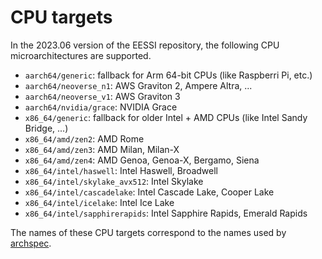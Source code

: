 # CPU targets

In the 2023.06 version of the EESSI repository, the following CPU microarchitectures are supported.

* `aarch64/generic`: fallback for Arm 64-bit CPUs (like Raspberri Pi, etc.)
* `aarch64/neoverse_n1`: AWS Graviton 2, Ampere Altra, ...
* `aarch64/neoverse_v1`: AWS Graviton 3
* `aarch64/nvidia/grace`: NVIDIA Grace
* `x86_64/generic`: fallback for older Intel + AMD CPUs (like Intel Sandy Bridge, ...)
* `x86_64/amd/zen2`: AMD Rome
* `x86_64/amd/zen3`: AMD Milan, Milan-X
* `x86_64/amd/zen4`: AMD Genoa, Genoa-X, Bergamo, Siena
* `x86_64/intel/haswell`: Intel Haswell, Broadwell
* `x86_64/intel/skylake_avx512`: Intel Skylake
* `x86_64/intel/cascadelake`: Intel Cascade Lake, Cooper Lake
* `x86_64/intel/icelake`: Intel Ice Lake
* `x86_64/intel/sapphirerapids`: Intel Sapphire Rapids, Emerald Rapids

The names of these CPU targets correspond to the names used by [archspec](https://github.com/archspec/archspec).
